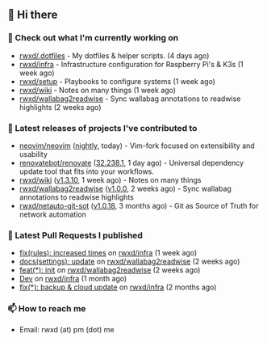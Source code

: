 ## 👋 Hi there

### 👷 Check out what I'm currently working on


- [rwxd/.dotfiles](https://github.com/rwxd/.dotfiles) - My dotfiles &amp; helper scripts. (4 days ago)
- [rwxd/infra](https://github.com/rwxd/infra) - Infrastructure configuration for Raspberry Pi&#39;s &amp; K3s (1 week ago)
- [rwxd/setup](https://github.com/rwxd/setup) - Playbooks to configure systems (1 week ago)
- [rwxd/wiki](https://github.com/rwxd/wiki) - Notes on many things (1 week ago)
- [rwxd/wallabag2readwise](https://github.com/rwxd/wallabag2readwise) - Sync wallabag annotations to readwise highlights (2 weeks ago)

### 🔭 Latest releases of projects I've contributed to


- [neovim/neovim](https://github.com/neovim/neovim) ([nightly](https://github.com/neovim/neovim/releases/tag/nightly), today) - Vim-fork focused on extensibility and usability
- [renovatebot/renovate](https://github.com/renovatebot/renovate) ([32.238.1](https://github.com/renovatebot/renovate/releases/tag/32.238.1), 1 day ago) - Universal dependency update tool that fits into your workflows.
- [rwxd/wiki](https://github.com/rwxd/wiki) ([v1.3.10](https://github.com/rwxd/wiki/releases/tag/v1.3.10), 1 week ago) - Notes on many things
- [rwxd/wallabag2readwise](https://github.com/rwxd/wallabag2readwise) ([v1.0.0](https://github.com/rwxd/wallabag2readwise/releases/tag/v1.0.0), 2 weeks ago) - Sync wallabag annotations to readwise highlights
- [rwxd/netauto-git-sot](https://github.com/rwxd/netauto-git-sot) ([v1.0.18](https://github.com/rwxd/netauto-git-sot/releases/tag/v1.0.18), 3 months ago) - Git as Source of Truth for network automation

### 🔨 Latest Pull Requests I published


- [fix(rules): increased times](https://github.com/rwxd/infra/pull/67) on [rwxd/infra](https://github.com/rwxd/infra) (1 week ago)
- [docs(settings): update](https://github.com/rwxd/wallabag2readwise/pull/4) on [rwxd/wallabag2readwise](https://github.com/rwxd/wallabag2readwise) (2 weeks ago)
- [feat(*): init](https://github.com/rwxd/wallabag2readwise/pull/1) on [rwxd/wallabag2readwise](https://github.com/rwxd/wallabag2readwise) (2 weeks ago)
- [Dev](https://github.com/rwxd/infra/pull/65) on [rwxd/infra](https://github.com/rwxd/infra) (1 month ago)
- [fix(*): backup &amp; cloud update](https://github.com/rwxd/infra/pull/64) on [rwxd/infra](https://github.com/rwxd/infra) (2 months ago)

### 📫 How to reach me

- Email: rwxd (at) pm (dot) me
